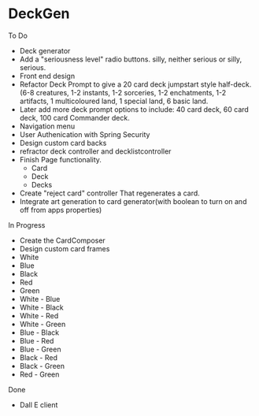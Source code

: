 # DeckGen

To Do
- Deck generator
- Add a "seriousness level" radio buttons. silly, neither serious or silly, serious.
- Front end design
- Refactor Deck Prompt to give a 20 card deck jumpstart style half-deck.(6-8 creatures, 1-2 instants, 1-2 sorceries, 1-2 enchatments, 1-2 artifacts, 1 multicoloured land, 1 special land, 6 basic land.
- Later add more deck prompt options to include: 40 card deck, 60 card deck, 100 card Commander deck.
- Navigation menu
- User Authenication with Spring Security
- Design custom card backs
- refractor deck controller and decklistcontroller
- Finish Page functionality.
  - Card
  - Deck
  - Decks
- Create "reject card" controller That regenerates a card.
- Integrate art generation to card generator(with boolean to turn on and off from apps properties)

In Progress
- Create the CardComposer 
- Design custom card frames
 - White
 - Blue
 - Black
 - Red
 - Green
 - White - Blue
 - White - Black
 - White - Red
 - White - Green
 - Blue - Black
 - Blue - Red
 - Blue - Green
 - Black - Red
 - Black - Green
 - Red - Green

Done
- Dall E client
